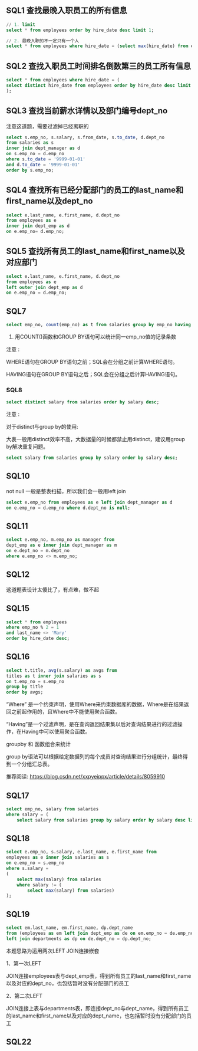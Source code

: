## SQL1 查找最晚入职员工的所有信息

```sql
// 1. limit
select * from employees order by hire_date desc limit 1;

// 2. 最晚入职的不一定只有一个人
select * from employees where hire_date = (select max(hire_date) from employees);
```

## SQL2 查找入职员工时间排名倒数第三的员工所有信息

```sql
select * from employees where hire_date = (
select distinct hire_date from employees order by hire_date desc limit 2,1
);
```

## SQL3 查找当前薪水详情以及部门编号dept_no

注意这道题，需要过滤掉已经离职的

```sql
select s.emp_no, s.salary, s.from_date, s.to_date, d.dept_no
from salaries as s 
inner join dept_manager as d
on s.emp_no = d.emp_no
where s.to_date = '9999-01-01' 
and d.to_date = '9999-01-01'
order by s.emp_no;
```

## SQL4 查找所有已经分配部门的员工的last_name和first_name以及dept_no

```sql
select e.last_name, e.first_name, d.dept_no 
from employees as e
inner join dept_emp as d
on e.emp_no= d.emp_no;
```

## SQL5 查找所有员工的last_name和first_name以及对应部门

```sql
select e.last_name, e.first_name, d.dept_no 
from employees as e 
left outer join dept_emp as d
on e.emp_no = d.emp_no;
```

## SQL7

```sql
select emp_no, count(emp_no) as t from salaries group by emp_no having t > 15;
```

1. 用COUNT()函数和GROUP BY语句可以统计同一emp_no值的记录条数

注意 : 

WHERE语句在GROUP BY语句之前；SQL会在分组之前计算WHERE语句。   

HAVING语句在GROUP BY语句之后；SQL会在分组之后计算HAVING语句。

### SQL8

```sql
select distinct salary from salaries order by salary desc;
```

注意 : 

对于distinct与group by的使用: 

大表一般用distinct效率不高，大数据量的时候都禁止用distinct，建议用group by解决重复问题。

```sql
select salary from salaries group by salary order by salary desc;
```

## SQL10

not null 一般是整表扫描，所以我们会一般用left join

```sql
select e.emp_no from employees as e left join dept_manager as d
on e.emp_no = d.emp_no where d.dept_no is null;
```

## SQL11

```sql
select e.emp_no, m.emp_no as manager from 
dept_emp as e inner join dept_manager as m
on e.dept_no = m.dept_no
where e.emp_no <> m.emp_no;
```

## SQL12 

这道题表设计太傻比了，有点难，做不起

## SQL15 

```sql
select * from employees 
where emp_no % 2 = 1
and last_name <> 'Mary' 
order by hire_date desc;
```

## SQL16

```sql
select t.title, avg(s.salary) as avgs from
titles as t inner join salaries as s 
on t.emp_no = s.emp_no
group by title
order by avgs;
```

“Where” 是一个约束声明，使用Where来约束数据库的数据，Where是在结果返回之前起作用的，且Where中不能使用聚合函数。

“Having”是一个过滤声明，是在查询返回结果集以后对查询结果进行的过滤操作，在Having中可以使用聚合函数。

groupby 和 函数组合来统计

group by语法可以根据给定数据列的每个成员对查询结果进行分组统计，最终得到一个分组汇总表。

推荐阅读: https://blog.csdn.net/xxpyeippx/article/details/8059910

## SQL17

```sql
select emp_no, salary from salaries
where salary = (
    select salary from salaries group by salary order by salary desc limit 1, 1);
```


## SQL18

```sql
select e.emp_no, s.salary, e.last_name, e.first_name from 
employees as e inner join salaries as s 
on e.emp_no = s.emp_no
where s.salary = 
(
    select max(salary) from salaries 
    where salary != (
        select max(salary) from salaries)
);
```

## SQL19

```sql
select em.last_name, em.first_name, dp.dept_name 
from (employees as em left join dept_emp as de on em.emp_no = de.emp_no)
left join departments as dp on de.dept_no = dp.dept_no;
```

本题思路为运用两次LEFT JOIN连接嵌套

1、第一次LEFT

JOIN连接employees表与dept_emp表，得到所有员工的last_name和first_name以及对应的dept_no，也包括暂时没有分配部门的员工

2、第二次LEFT

JOIN连接上表与departments表，即连接dept_no与dept_name，得到所有员工的last_name和first_name以及对应的dept_name，也包括暂时没有分配部门的员工

## SQL22

